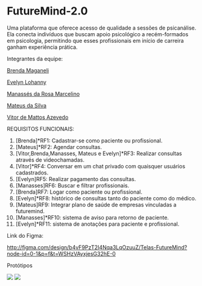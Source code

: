# FutureMind-2.0
Uma plataforma que oferece acesso de qualidade a sessões de psicanálise. Ela conecta indivíduos que buscam apoio psicológico a recém-formados em psicologia, permitindo que esses profissionais em início de carreira ganham experiência prática.

Integrantes da equipe:

[Brenda Maganeli](https://github.com/BrendaMaganeli)

[Evelyn Lohanny](https://guthub.com/evylohanny)

[Manassés da Rosa Marcelino](https://github.com/ManassesMarcelino)

[Mateus da Silva](https://github.com/MateusdasilvaDES)

[Vitor de Mattos Azevedo](https://github.com/VitorMatt)

REQUISITOS FUNCIONAIS:

1. [Brenda]*RF1: Cadastrar-se como paciente ou profissional. 
2. [Mateus]*RF2: Agendar consultas.
3. [Vitor,Brenda,Manasses, Mateus e Evelyn]*RF3: Realizar consultas através de videochamadas.
4. [Vitor]*RF4: Conversar em um chat privado com quaisquer usuários cadastrados.
5. [Evelyn]RF5: Realizar pagamento das consultas.
6. [Manasses]RF6: Buscar e filtrar profissionais.
7. [Brenda]RF7: Logar como paciente ou profissional.
8. [Evelyn]*RF8: histórico de consultas tanto do paciente como do médico.
9. [Mateus]RF9: Integrar plano de saúde de empresas vinculadas a futuremind.
10. [Manasses]*RF10: sistema de aviso para retorno de paciente.
11. [Evelyn]*RF11: sistema de anotações para paciente e profissional.

Link do Figma:

http://figma.com/design/b4vF9PzT2I4Nqa3LqOzuuZ/Telas-FutureMind?node-id=0-1&p=f&t=WSHzVAyxjesG32hE-0

Protótipos

<img src='file:///C:/Users/mateu/Downloads/Frame%2024.svg' />
<img src='file:///C:/Users/mateu/Downloads/Frame%2031.svg' />
